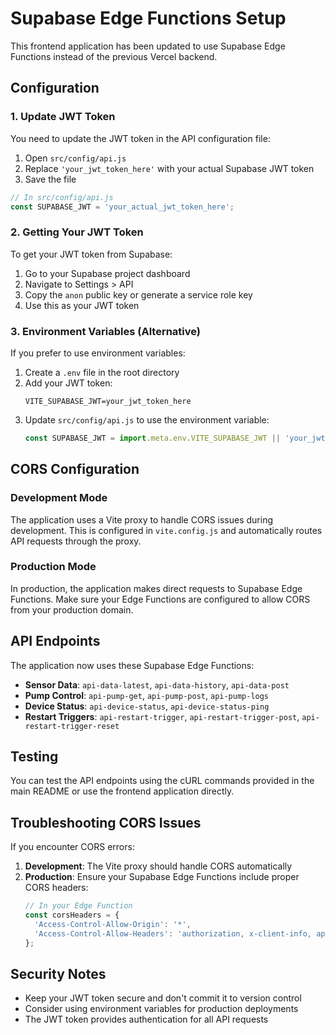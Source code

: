 # Supabase Edge Functions Setup

This frontend application has been updated to use Supabase Edge Functions instead of the previous Vercel backend.

## Configuration

### 1. Update JWT Token

You need to update the JWT token in the API configuration file:

1. Open `src/config/api.js`
2. Replace `'your_jwt_token_here'` with your actual Supabase JWT token
3. Save the file

```javascript
// In src/config/api.js
const SUPABASE_JWT = 'your_actual_jwt_token_here';
```

### 2. Getting Your JWT Token

To get your JWT token from Supabase:

1. Go to your Supabase project dashboard
2. Navigate to Settings > API
3. Copy the `anon` public key or generate a service role key
4. Use this as your JWT token

### 3. Environment Variables (Alternative)

If you prefer to use environment variables:

1. Create a `.env` file in the root directory
2. Add your JWT token:
   ```
   VITE_SUPABASE_JWT=your_jwt_token_here
   ```
3. Update `src/config/api.js` to use the environment variable:
   ```javascript
   const SUPABASE_JWT = import.meta.env.VITE_SUPABASE_JWT || 'your_jwt_token_here';
   ```

## CORS Configuration

### Development Mode
The application uses a Vite proxy to handle CORS issues during development. This is configured in `vite.config.js` and automatically routes API requests through the proxy.

### Production Mode
In production, the application makes direct requests to Supabase Edge Functions. Make sure your Edge Functions are configured to allow CORS from your production domain.

## API Endpoints

The application now uses these Supabase Edge Functions:

- **Sensor Data**: `api-data-latest`, `api-data-history`, `api-data-post`
- **Pump Control**: `api-pump-get`, `api-pump-post`, `api-pump-logs`
- **Device Status**: `api-device-status`, `api-device-status-ping`
- **Restart Triggers**: `api-restart-trigger`, `api-restart-trigger-post`, `api-restart-trigger-reset`

## Testing

You can test the API endpoints using the cURL commands provided in the main README or use the frontend application directly.

## Troubleshooting CORS Issues

If you encounter CORS errors:

1. **Development**: The Vite proxy should handle CORS automatically
2. **Production**: Ensure your Supabase Edge Functions include proper CORS headers:
   ```javascript
   // In your Edge Function
   const corsHeaders = {
     'Access-Control-Allow-Origin': '*',
     'Access-Control-Allow-Headers': 'authorization, x-client-info, apikey, content-type',
   };
   ```

## Security Notes

- Keep your JWT token secure and don't commit it to version control
- Consider using environment variables for production deployments
- The JWT token provides authentication for all API requests 
